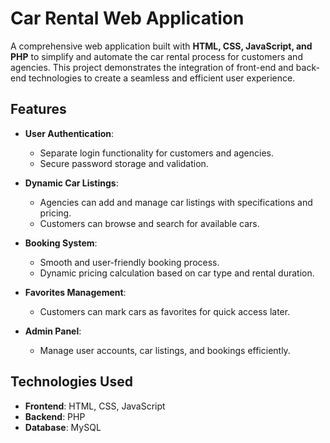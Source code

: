 # Car Rental Web Application  

A comprehensive web application built with **HTML, CSS, JavaScript, and PHP** to simplify and automate the car rental process for customers and agencies. This project demonstrates the integration of front-end and back-end technologies to create a seamless and efficient user experience.  

## Features  
- **User Authentication**:  
  - Separate login functionality for customers and agencies.  
  - Secure password storage and validation.  

- **Dynamic Car Listings**:  
  - Agencies can add and manage car listings with specifications and pricing.  
  - Customers can browse and search for available cars.  

- **Booking System**:  
  - Smooth and user-friendly booking process.  
  - Dynamic pricing calculation based on car type and rental duration.  

- **Favorites Management**:  
  - Customers can mark cars as favorites for quick access later.  

- **Admin Panel**:  
  - Manage user accounts, car listings, and bookings efficiently.  

## Technologies Used  
- **Frontend**: HTML, CSS, JavaScript  
- **Backend**: PHP  
- **Database**: MySQL  
